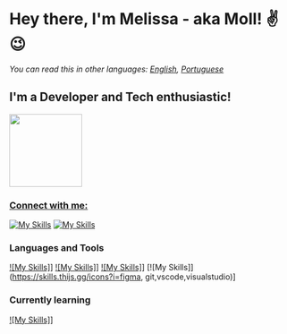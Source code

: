 # Hey there, I'm Melissa - aka Moll! ✌😉

*You can read this in other languages: [English](README.md), [Portuguese](README_PT.md)*

## I'm a Developer and Tech enthusiastic!
<div><a href="https://github.com/mollsisa"><img height="130em" src="https://github-readme-stats.vercel.app/api/top-langs/?username=mollsisa&layout=compact&langs_count=7&theme=midnight-purple"/></div>

### Connect with me:
[![My Skills](https://skills.thijs.gg/icons?i=linkedin)](https://br.linkedin.com/in/melissa-moll-62318b18b)
[![My Skills](https://skills.thijs.gg/icons?i=discord,instagram)](https://br.linkedin.com/in/melissa-moll-62318b18b)

### Languages and Tools
[![My Skills]](https://skills.thijs.gg/icons?i=js,ts,html,css,angular,nodejs)]
[![My Skills]](https://skills.thijs.gg/icons?i=c,cpp,arduino,cs,py,dotnet)]
[![My Skills]](https://skills.thijs.gg/icons?i=firebase,mysql)]
[![My Skills]](https://skills.thijs.gg/icons?i=figma, git,vscode,visualstudio)]
  
### Currently learning
[![My Skills]](https://skills.thijs.gg/icons?i=mongodb,react,tensorflow,linux,raspberry)]
